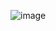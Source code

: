 ![image](https://github.com/UsmanBashir9090/Decision-Trees---R/assets/61317216/194c36ff-3b1e-4628-9ca9-ba282aeaec63)
